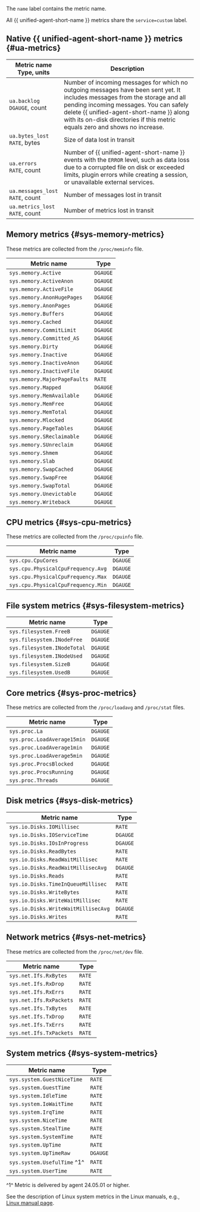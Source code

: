 The `name` label contains the metric name.

All {{ unified-agent-short-name }} metrics share the `service=custom` label.

## Native {{ unified-agent-short-name }} metrics {#ua-metrics}

| Metric name<br>Type, units | Description |
| --- | --- |
| `ua.backlog`<br>`DGAUGE`, count | Number of incoming messages for which no outgoing messages have been sent yet. It includes messages from the storage and all pending incoming messages. You can safely delete {{ unified-agent-short-name }} along with its on-disk directories if this metric equals zero and shows no increase. |
| `ua.bytes_lost`<br>`RATE`, bytes | Size of data lost in transit |
| `ua.errors`<br>`RATE`, count | Number of {{ unified-agent-short-name }} events with the `ERROR` level, such as data loss due to a corrupted file on disk or exceeded limits, plugin errors while creating a session, or unavailable external services. |
| `ua.messages_lost`<br>`RATE`, count | Number of messages lost in transit |
| `ua.metrics_lost`<br>`RATE`, count | Number of metrics lost in transit |

## Memory metrics {#sys-memory-metrics}

These metrics are collected from the `/proc/meminfo` file.

| Metric name | Type |
| --- | --- |
| `sys.memory.Active` | `DGAUGE` |
| `sys.memory.ActiveAnon` | `DGAUGE` |
| `sys.memory.ActiveFile` | `DGAUGE` |
| `sys.memory.AnonHugePages` | `DGAUGE` |
| `sys.memory.AnonPages` | `DGAUGE` |
| `sys.memory.Buffers` | `DGAUGE` |
| `sys.memory.Cached` | `DGAUGE` |
| `sys.memory.CommitLimit` | `DGAUGE` |
| `sys.memory.Committed_AS` | `DGAUGE` |
| `sys.memory.Dirty` | `DGAUGE` |
| `sys.memory.Inactive` | `DGAUGE` |
| `sys.memory.InactiveAnon` | `DGAUGE` |
| `sys.memory.InactiveFile` | `DGAUGE` |
| `sys.memory.MajorPageFaults` | `RATE` |
| `sys.memory.Mapped` | `DGAUGE` |
| `sys.memory.MemAvailable` | `DGAUGE` |
| `sys.memory.MemFree` | `DGAUGE` |
| `sys.memory.MemTotal` | `DGAUGE` |
| `sys.memory.Mlocked` | `DGAUGE` |
| `sys.memory.PageTables` | `DGAUGE` |
| `sys.memory.SReclaimable` | `DGAUGE` |
| `sys.memory.SUnreclaim` | `DGAUGE` |
| `sys.memory.Shmem` | `DGAUGE` |
| `sys.memory.Slab` | `DGAUGE` |
| `sys.memory.SwapCached` | `DGAUGE` |
| `sys.memory.SwapFree` | `DGAUGE` |
| `sys.memory.SwapTotal` | `DGAUGE` |
| `sys.memory.Unevictable` | `DGAUGE` |
| `sys.memory.Writeback` | `DGAUGE` |


## CPU metrics {#sys-cpu-metrics}

These metrics are collected from the `/proc/cpuinfo` file.

| Metric name | Type |
| --- | --- |
| `sys.cpu.CpuCores` | `DGAUGE` |
| `sys.cpu.PhysicalCpuFrequency.Avg` | `DGAUGE` |
| `sys.cpu.PhysicalCpuFrequency.Max` | `DGAUGE` |
| `sys.cpu.PhysicalCpuFrequency.Min` | `DGAUGE` |


## File system metrics {#sys-filesystem-metrics}

| Metric name | Type |
| --- | --- |
| `sys.filesystem.FreeB` | `DGAUGE` |
| `sys.filesystem.INodeFree` | `DGAUGE` |
| `sys.filesystem.INodeTotal` | `DGAUGE` |
| `sys.filesystem.INodeUsed` | `DGAUGE` |
| `sys.filesystem.SizeB` | `DGAUGE` |
| `sys.filesystem.UsedB` | `DGAUGE` |


## Core metrics {#sys-proc-metrics}

These metrics are collected from the `/proc/loadavg` and `/proc/stat` files.

| Metric name | Type |
| --- | --- |
| `sys.proc.La` | `DGAUGE` |
| `sys.proc.LoadAverage15min` | `DGAUGE` |
| `sys.proc.LoadAverage1min` | `DGAUGE` |
| `sys.proc.LoadAverage5min` | `DGAUGE` |
| `sys.proc.ProcsBlocked` | `DGAUGE` |
| `sys.proc.ProcsRunning` | `DGAUGE` |
| `sys.proc.Threads` | `DGAUGE` |

## Disk metrics {#sys-disk-metrics}

| Metric name | Type |
| --- | --- |
| `sys.io.Disks.IOMillisec` | `RATE` |
| `sys.io.Disks.IOServiceTime` | `DGAUGE` |
| `sys.io.Disks.IOsInProgress` | `DGAUGE` |
| `sys.io.Disks.ReadBytes` | `RATE` |
| `sys.io.Disks.ReadWaitMillisec` | `RATE` |
| `sys.io.Disks.ReadWaitMillisecAvg` | `DGAUGE` |
| `sys.io.Disks.Reads` | `RATE` |
| `sys.io.Disks.TimeInQueueMillisec` | `RATE` |
| `sys.io.Disks.WriteBytes` | `RATE` |
| `sys.io.Disks.WriteWaitMillisec` | `RATE` |
| `sys.io.Disks.WriteWaitMillisecAvg` | `DGAUGE` |
| `sys.io.Disks.Writes` | `RATE` |

## Network metrics {#sys-net-metrics}

These metrics are collected from the `/proc/net/dev` file.

| Metric name | Type |
| --- | --- |
| `sys.net.Ifs.RxBytes` | `RATE` |
| `sys.net.Ifs.RxDrop` | `RATE` |
| `sys.net.Ifs.RxErrs` | `RATE` |
| `sys.net.Ifs.RxPackets` | `RATE` |
| `sys.net.Ifs.TxBytes` | `RATE` |
| `sys.net.Ifs.TxDrop` | `RATE` |
| `sys.net.Ifs.TxErrs` | `RATE` |
| `sys.net.Ifs.TxPackets` | `RATE` |


## System metrics {#sys-system-metrics}

| Metric name | Type |
| --- | --- |
| `sys.system.GuestNiceTime` | `RATE` |
| `sys.system.GuestTime` | `RATE` |
| `sys.system.IdleTime` | `RATE` |
| `sys.system.IoWaitTime` | `RATE` |
| `sys.system.IrqTime` | `RATE` |
| `sys.system.NiceTime` | `RATE` |
| `sys.system.StealTime` | `RATE` |
| `sys.system.SystemTime` | `RATE` |
| `sys.system.UpTime` | `RATE` |
| `sys.system.UpTimeRaw` | `DGAUGE` |
| `sys.system.UsefulTime` ^1^ | `RATE` |
| `sys.system.UserTime` | `RATE` |

^1^ Metric is delivered by agent 24.05.01 or higher.

See the description of Linux system metrics in the Linux manuals, e.g., [Linux manual page](https://man7.org/linux/man-pages/man5/proc.5.html).